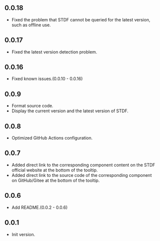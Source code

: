 ## 0.0.18

- Fixed the problem that STDF cannot be queried for the latest version, such as offline use.

## 0.0.17

- Fixed the latest version detection problem.

## 0.0.16

- Fixed known issues.(0.0.10 - 0.0.16)

## 0.0.9

- Format source code.
- Display the current version and the latest version of STDF.

## 0.0.8

- Optimized GitHub Actions configuration.

## 0.0.7

- Added direct link to the corresponding component content on the STDF official website at the bottom of the tooltip.
- Added direct link to the source code of the corresponding component on GitHub/Gitee at the bottom of the tooltip.

## 0.0.6

- Add README.(0.0.2 - 0.0.6)

## 0.0.1

- Init version.
